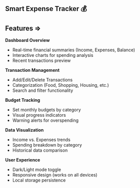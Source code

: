 ## Smart Expense Tracker 💰

## Features =>
 **Dashboard Overview**
  - Real-time financial summaries (Income, Expenses, Balance)
  - Interactive charts for spending analysis
  - Recent transactions preview

 **Transaction Management**
  - Add/Edit/Delete Transactions
  - Categorization (Food, Shopping, Housing, etc.)
  - Search and filter functionality

 **Budget Tracking**
  - Set monthly budgets by category
  - Visual progress indicators
  - Warning alerts for overspending

 **Data Visualization**
  - Income vs. Expenses trends
  - Spending breakdown by category
  - Historical data comparison

 **User Experience**
  - Dark/Light mode toggle
  - Responsive design (works on all devices)
  - Local storage persistence
